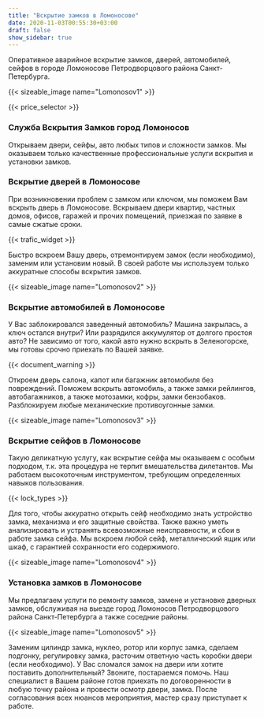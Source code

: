 ```yaml
---
title: "Вскрытие замков в Ломоносове"
date: 2020-11-03T00:55:30+03:00
draft: false
show_sidebar: true
---
```


Оперативное аварийное вскрытие замков, дверей, автомобилей, сейфов в городе Ломоносове Петродворцового района Санкт-Петербурга. 

{{< sizeable_image name="Lomonosov1" >}}

{{< price_selector >}}

### Служба Вскрытия Замков город Ломоносов

Открываем двери, сейфы, авто любых типов и сложности замков. Мы оказываем только качественные профессиональные услуги вскрытия и установки замков.

### Вскрытие дверей в Ломоносове

При возникновении проблем с замком или ключом, мы поможем Вам вскрыть дверь в Ломоносове. Вскрываем двери квартир, частных домов, офисов, гаражей и прочих помещений, приезжая по заявке в самые сжатые сроки. 

{{< trafic_widget >}}

Быстро вскроем Вашу дверь, отремонтируем замок (если необходимо), заменим или установим новый. В своей работе мы используем только аккуратные способы вскрытия замков.

{{< sizeable_image name="Lomonosov2" >}}

### Вскрытие автомобилей в Ломоносове

У Вас заблокировался заведенный автомобиль? Машина закрылась, а ключ остался внутри? Или разрядился аккумулятор от долгого простоя авто? Не зависимо от того, какой авто нужно вскрыть в Зеленогорске, мы готовы срочно приехать по Вашей заявке. 

{{< document_warning >}}

Откроем дверь салона, капот или багажник автомобиля без повреждений. Поможем вскрыть автомобиль, а также замки рейлингов, автобагажников, а также мотозамки, кофры, замки бензобаков. Разблокируем любые механические противоугонные замки.

{{< sizeable_image name="Lomonosov3" >}}

### Вскрытие сейфов в Ломоносове

Такую деликатную услугу, как вскрытие сейфа мы оказываем с особым подходом, т.к. эта процедура не терпит вмешательства дилетантов. Мы работаем высокоточным инструментом, требующим определенных навыков пользования. 

{{< lock_types >}}

Для того, чтобы аккуратно открыть сейф необходимо знать устройство замка, механизма и его защитные свойства. Также важно уметь анализировать и устранять всевозможные неисправности, и сбои в работе замка сейфа. Мы вскроем любой сейф, металлический ящик или шкаф, с гарантией сохранности его содержимого.

{{< sizeable_image name="Lomonosov4" >}}

### Установка замков в Ломоносове

Мы предлагаем услуги по ремонту замков, замене и установке дверных замков, обслуживая на выезде город Ломоносов Петродворцового района Санкт-Петербурга а также соседние районы. 

{{< sizeable_image name="Lomonosov5" >}}

Заменим цилиндр замка, нуклео, ротор или корпус замка, сделаем подгонку, регулировку замка, расточим ответную часть коробки двери (если необходимо). У Вас сломался замок на двери или хотите поставить дополнительный? Звоните, постараемся помочь. Наш специалист в Вашем районе готов приехать по договоренности в любую точку района и провести осмотр двери, замка. После согласования всех нюансов мероприятия, мастер сразу приступает к работе.
